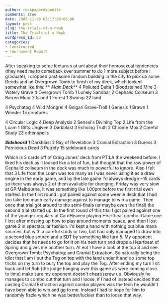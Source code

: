 ```yaml
---
author: rockpaperdynamite
comments: true
date: 2005-11-08 03:17:00+00:00
layout: post
slug: the-trials-of-a-newb
title: The Trials of a Newb
wordpress_id: 50
categories:
- Constructed
- Tournament Report
---
```


After speaking to some lecturers at uni about their homosexual tendencies (they need me to comeback over summer to do 1 more subject before I graduate), I dropped past some random building in the city to pick up some Deeds and an Overgrown Tomb to finish of my deck, which looked somewhat like this:
**
*Main Deck***
4  Polluted Delta
1  Bloodstained Mire
3  Watery Grave
4  Overgrown Tomb
1  Lonely Sandbar
2  Cephalid Coliseum
3  Barren Moor
2  Island
1  Forest
1  Swamp
22 land

4  Psychatog
4  Wild Mongrel
4  Golgari Grave-Troll
1  Genesis
1  Brawn
1  Wonder
15 creatures

4  Circular Logic
4  Deep Analysis
2  Sensei's Divining Top
2  Life from the Loam
1  Gifts Ungiven
3  Darkblast
3  Echoing Truth
2  Chrome Mox
2  Careful Study
23 other spells

***Sideboard***
1  Darkblast
2  Ray of Revelation
3  Cranial Extraction
3  Duress
3  Pernicious Deed
3  Putrefy
15 sideboard cards

Which is 3 cards off of Craig Jones' deck from PT:LA the weekend before. I liked his deck as it looked like a lot of fun, but thought that the raw power of Cephalid coliseum in the deck was much to powerful to ignore. Also I felt that 3 Life from the Loam was too many as I was never using it as a draw engine in the early game, and by the late game I'd always dredge ~15 cards so there was always 2 of them available for dredging.
Friday was very slow at GP:Melbourne, it was something like 1.00pm before the first trial even started.
In the first round I got paired against some weenie deck that I had too take too much early damage against to manage to win a game.
Then once that trial got around to the semi-finals (or maybe even the final) the second trial started up.
In the first round of this trial I got paired against one of the younger regulars at CardHeaven playing Heartbeat combo. Game one I lost after messing up how to play around moments peace, and then I lost game 2 in spectacular fashion. I'd kept a hand with nothing but blue mana sources, but with a careful study or two, but had only managed to draw into a second blue source and a SDT by something like turn 5. My opponent decides that he needs to go for it on his next turn and drops a Heartbeat of Spring and gives me another turn. At eot I have a look at the top 3 and see: Overgrown Tomb; Psychatog; and Cranial Extraction. So naturally being the idiot that I am I put the Tog on top with the land under it and do some top tricks on my turn to bury the top and play the Tog. After ending my turn I sit back and let Rob (the judge hanging over this game as were coming close to time) make sure my opponent doesn't cheat/screw up.
Obviously he manages to combo out that turn and I loose, if I had of instead decided that casting Cranial Extraction against combo players was the tech he wouldn't have been able to win and gg to me. Instead I had to hope for him to randomly fizzle which he was better/luckier than to loose that way.
